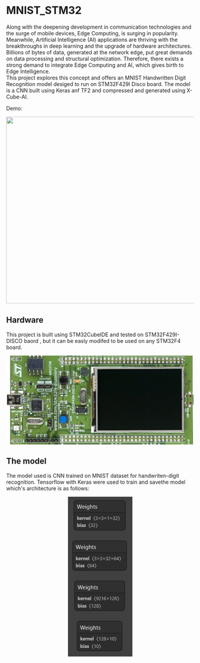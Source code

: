 # MNIST_STM32
 
 Along with the deepening development in communication technologies and the surge of mobile devices, Edge Computing, is surging in popularity.  Meanwhile, Artificial Intelligence (AI) applications are thriving with the breakthroughs in deep learning and the upgrade of hardware architectures. Billions of bytes of data, generated at the network edge, put    great demands on data processing and structural optimization. Therefore, there exists a strong demand to integrate Edge Computing and AI, which gives birth to Edge Intelligence.  
This project explores this concept and offers an MNIST Handwritten Digit Recognition model desiged to run on STM32F429I Disco board. The model is a CNN built using Keras anf TF2 and compressed and generated using X-Cube-AI.

Demo: 
<p align="center">
  <img src="https://github.com/souhaiel1/MNIST_STM32/blob/main//Images/gif1.gif" width="1000" height="500" />

 ## Hardware 
 
 This project is built using STM32CubeIDE and tested on STM32F429I-DISCO baord , but it can be easly modifed to be used on any STM32F4 board.
 
 ![](Images/stm32.jpg)
 
 ## The model 
 
 The model used is CNN trained on MNIST dataset for handwriten-digit recognition. Tensorflow  with Keras were used to train and savethe model which's architecture is as follows:
 
<p align="center">
  <img src="Images/model.png" />
</p>
